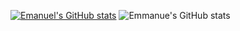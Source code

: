 [![Emanuel's GitHub stats](https://github-readme-stats.vercel.app/api?username=EmmanuelOlofintuyi)](https://github.com/anuraghazra/github-readme-stats)
![Emmanue's GitHub stats](https://github-readme-stats.vercel.app/api?username=EmmanuelOlofintuyi&show_icons=true&theme=radical)

